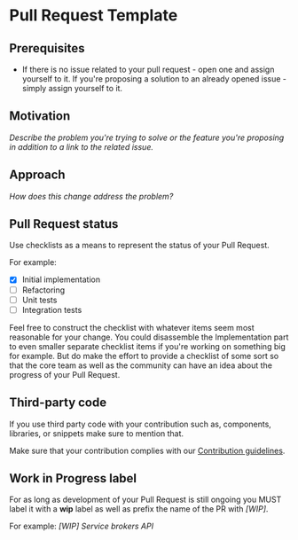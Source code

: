# Pull Request Template

## Prerequisites

* If there is no issue related to your pull request - open one and assign yourself to it. If you're proposing a solution to an already opened issue - simply assign yourself to it.

## Motivation

*Describe the problem you're trying to solve or the feature you're proposing in addition to a link to the related issue.*

## Approach

_How does this change address the problem?_

## Pull Request status

Use checklists as a means to represent the status of your Pull Request.

For example:

* [x] Initial implementation
* [ ] Refactoring
* [ ] Unit tests
* [ ] Integration tests

Feel free to construct the checklist with whatever items seem most reasonable for your change. You could disassemble the Implementation part to even smaller separate checklist items if you're working on something big for example. But do make the effort to provide a checklist of some sort so that the core team as well as the community can have an idea about the progress of your Pull Request.

## Third-party code

If you use third party code with your contribution such as, components, libraries, or snippets make sure to mention that.

Make sure that your contribution complies with our [Contribution guidelines][1].

## Work in Progress label

For as long as development of your Pull Request is still ongoing you MUST label it with a **wip** label as well as prefix the name of the PR with *[WIP]*.

For example: *[WIP] Service brokers API*

[1]: https://github.com/Peripli/service-manager-istio-mpc-server/blob/master/CONTRIBUTING.md
